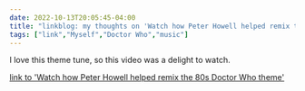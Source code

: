 ---date: 2022-10-13T20:05:45-04:00title: "linkblog: my thoughts on 'Watch how Peter Howell helped remix the 80s Doctor Who theme'"tags: ["link","Myself","Doctor Who","music"]---I love this theme tune, so this video was a delight to watch. [link to 'Watch how Peter Howell helped remix the 80s Doctor Who theme'](https://boingboing.net/2022/10/13/watch-how-peter-howell-helped-remix-the-80s-doctor-who-theme.html)
